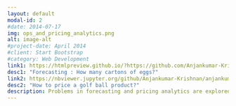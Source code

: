 ```yaml
---
layout: default
modal-id: 2
#date: 2014-07-17
img: ops_and_pricing_analytics.png
alt: image-alt
#project-date: April 2014
#client: Start Bootstrap
#category: Web Development
link1: https://htmlpreview.github.io/?https://github.com/Anjankumar-Krishnan/anjankumar-krishnan.github.io/blob/main/Comparison%20of%20forecast%20models%20%E2%80%93%20Egg%20Carton%20Weekly%20Demand.html
desc1: "Forecasting : How many cartons of eggs?"
link2: https://nbviewer.jupyter.org/github/Anjankumar-Krishnan/anjankumar-krishnan.github.io/blob/main/Conjoint%20analysis-pricing_analytics_git_publish.ipynb
desc2: "How to price a golf ball product?"
description: Problems in forecasting and pricing analytics are explored
---
```

